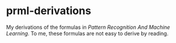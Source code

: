 # prml-derivations

My derivations of the formulas in *Pattern Recognition And Machine Learning*. To me, these formulas are not easy to 
derive by reading.
